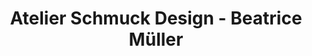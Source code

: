 ---
title: "Atelier Schmuck Design - Beatrice Müller"
url: /stein/atelier-schmuck-design-beatrice-mueller/
shop: Schmuck
---